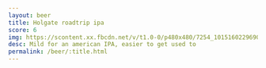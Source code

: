 ```yaml
---
layout: beer
title: Holgate roadtrip ipa
score: 6
img: https://scontent.xx.fbcdn.net/v/t1.0-0/p480x480/7254_10151602296908745_1398508952_n.jpg?oh=407efaed48308a850428780889c374bf&oe=583B3FF3
desc: Mild for an american IPA, easier to get used to
permalink: /beer/:title.html
---
```

